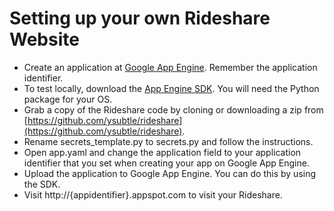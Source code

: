 # Setting up your own Rideshare Website

* Create an application at [Google App Engine](http://appengine.google.com). Remember the application identifier.
* To test locally, download the [App Engine SDK](https://developers.google.com/appengine/downloads). You will need the Python package for your OS.
* Grab a copy of the Rideshare code by cloning or downloading a zip from [https://github.com/ysubtle/rideshare](https://github.com/ysubtle/rideshare).
* Rename secrets_template.py to secrets.py and follow the instructions.
* Open app.yaml and change the application field to your application identifier that you set when creating your app on Google App Engine.
* Upload the application to Google App Engine. You can do this by using the SDK.
* Visit http://{appidentifier}.appspot.com to visit your Rideshare.